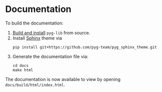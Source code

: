 # Documentation

To build the documentation:

1. [Build and install](https://github.com/pyg-team/pyg-lib/blob/master/.github/CONTRIBUTING.md) `pyg-lib` from source.
2. Install [Sphinx](https://www.sphinx-doc.org/en/master/) theme via
   ```
   pip install git+https://github.com/pyg-team/pyg_sphinx_theme.git
   ```
3. Generate the documentation file via:
   ```
   cd docs
   make html
   ```

The documentation is now available to view by opening `docs/build/html/index.html`.
